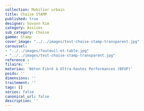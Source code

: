 ```yaml
---
collection: Mobilier urbain
title: Chaise STAMP
published: true
designer: Sovann Kim
category: Assises
sub_category: Chaise
gamme: Stamp
cover_image: "../../images/test-chaise-stamp-transparent.jpg"
caroussel:
- "../../images/fauteuil-et-table.jpg"
- "../../images/test-chaise-stamp-transparent.jpg"
reference : ''
filaire: ''
materiau: 'Béton Fibré à Ultra-hautes Performances (BFUP)'
poids: ''
dimensions: ''
traitement: ''
tags: []
series: false
canonical_url: false
description: ''
---
```

